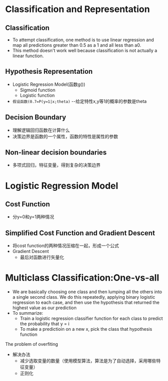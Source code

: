 # Classification and Representation

## Classification
* To attempt classification, one method is to use linear regression and map all predictions greater than 0.5 as a 1 and all less than a0.
* This method doesn't work well because classification is not actually a linear function.

## Hypothesis Representation
* Logistic Regression Model(函数g())
  * Sigmoid function
  * Logistic function
* `假设函数(0.7=P(y=1|x;theta)` --给定特性x,y等1的概率的参数是theta

## Decision Boundary
* 理解逻辑回归函数在计算什么
* 决策边界是函数的一个属性，函数的特性是属性的参数

## Non-linear decision boundaries
* 多项式回归，特征变量，得到复杂的决策边界

# Logistic Regression Model

## Cost Function
* 分y=0和y=1两种情况

## Simplified Cost Function and Gradient Descent

* 将cost function的两种情况压缩在一起，形成一个公式
* Gradient Descent
  * 最后对函数进行矢量化

# Multiclass Classification:One-vs-all
* We are basically choosing one class and then lumping all the others into a single second class. We do this repeatedly, applying binary logistic regression to each case, and then use the hypothesis that returned the highest value as our prediction
* To summarize:
  * Train a logistic regression classifier  function for each class to predict the probability that y = i
  * To make a predictioin on a new x, pick the class that hypothesis function

The problem of overfiting
* 解决办法
  * 减少选取变量的数量（使用模型算法，算法是为了自动选择，采用哪些特征变量）
  * 正则化
